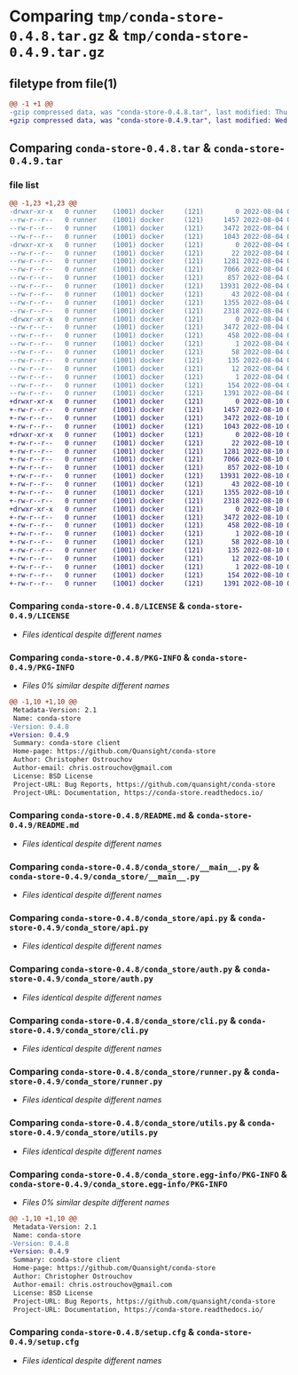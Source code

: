 # Comparing `tmp/conda-store-0.4.8.tar.gz` & `tmp/conda-store-0.4.9.tar.gz`

## filetype from file(1)

```diff
@@ -1 +1 @@
-gzip compressed data, was "conda-store-0.4.8.tar", last modified: Thu Aug  4 05:00:45 2022, max compression
+gzip compressed data, was "conda-store-0.4.9.tar", last modified: Wed Aug 10 02:39:14 2022, max compression
```

## Comparing `conda-store-0.4.8.tar` & `conda-store-0.4.9.tar`

### file list

```diff
@@ -1,23 +1,23 @@
-drwxr-xr-x   0 runner    (1001) docker     (121)        0 2022-08-04 05:00:45.938103 conda-store-0.4.8/
--rw-r--r--   0 runner    (1001) docker     (121)     1457 2022-08-04 05:00:31.000000 conda-store-0.4.8/LICENSE
--rw-r--r--   0 runner    (1001) docker     (121)     3472 2022-08-04 05:00:45.938103 conda-store-0.4.8/PKG-INFO
--rw-r--r--   0 runner    (1001) docker     (121)     1043 2022-08-04 05:00:31.000000 conda-store-0.4.8/README.md
-drwxr-xr-x   0 runner    (1001) docker     (121)        0 2022-08-04 05:00:45.938103 conda-store-0.4.8/conda_store/
--rw-r--r--   0 runner    (1001) docker     (121)       22 2022-08-04 05:00:31.000000 conda-store-0.4.8/conda_store/__init__.py
--rw-r--r--   0 runner    (1001) docker     (121)     1281 2022-08-04 05:00:31.000000 conda-store-0.4.8/conda_store/__main__.py
--rw-r--r--   0 runner    (1001) docker     (121)     7066 2022-08-04 05:00:31.000000 conda-store-0.4.8/conda_store/api.py
--rw-r--r--   0 runner    (1001) docker     (121)      857 2022-08-04 05:00:31.000000 conda-store-0.4.8/conda_store/auth.py
--rw-r--r--   0 runner    (1001) docker     (121)    13931 2022-08-04 05:00:31.000000 conda-store-0.4.8/conda_store/cli.py
--rw-r--r--   0 runner    (1001) docker     (121)       43 2022-08-04 05:00:31.000000 conda-store-0.4.8/conda_store/exception.py
--rw-r--r--   0 runner    (1001) docker     (121)     1355 2022-08-04 05:00:31.000000 conda-store-0.4.8/conda_store/runner.py
--rw-r--r--   0 runner    (1001) docker     (121)     2318 2022-08-04 05:00:31.000000 conda-store-0.4.8/conda_store/utils.py
-drwxr-xr-x   0 runner    (1001) docker     (121)        0 2022-08-04 05:00:45.938103 conda-store-0.4.8/conda_store.egg-info/
--rw-r--r--   0 runner    (1001) docker     (121)     3472 2022-08-04 05:00:45.000000 conda-store-0.4.8/conda_store.egg-info/PKG-INFO
--rw-r--r--   0 runner    (1001) docker     (121)      458 2022-08-04 05:00:45.000000 conda-store-0.4.8/conda_store.egg-info/SOURCES.txt
--rw-r--r--   0 runner    (1001) docker     (121)        1 2022-08-04 05:00:45.000000 conda-store-0.4.8/conda_store.egg-info/dependency_links.txt
--rw-r--r--   0 runner    (1001) docker     (121)       58 2022-08-04 05:00:45.000000 conda-store-0.4.8/conda_store.egg-info/entry_points.txt
--rw-r--r--   0 runner    (1001) docker     (121)      135 2022-08-04 05:00:45.000000 conda-store-0.4.8/conda_store.egg-info/requires.txt
--rw-r--r--   0 runner    (1001) docker     (121)       12 2022-08-04 05:00:45.000000 conda-store-0.4.8/conda_store.egg-info/top_level.txt
--rw-r--r--   0 runner    (1001) docker     (121)        1 2022-08-04 05:00:45.000000 conda-store-0.4.8/conda_store.egg-info/zip-safe
--rw-r--r--   0 runner    (1001) docker     (121)      154 2022-08-04 05:00:31.000000 conda-store-0.4.8/pyproject.toml
--rw-r--r--   0 runner    (1001) docker     (121)     1391 2022-08-04 05:00:45.938103 conda-store-0.4.8/setup.cfg
+drwxr-xr-x   0 runner    (1001) docker     (121)        0 2022-08-10 02:39:14.107193 conda-store-0.4.9/
+-rw-r--r--   0 runner    (1001) docker     (121)     1457 2022-08-10 02:39:00.000000 conda-store-0.4.9/LICENSE
+-rw-r--r--   0 runner    (1001) docker     (121)     3472 2022-08-10 02:39:14.107193 conda-store-0.4.9/PKG-INFO
+-rw-r--r--   0 runner    (1001) docker     (121)     1043 2022-08-10 02:39:00.000000 conda-store-0.4.9/README.md
+drwxr-xr-x   0 runner    (1001) docker     (121)        0 2022-08-10 02:39:14.107193 conda-store-0.4.9/conda_store/
+-rw-r--r--   0 runner    (1001) docker     (121)       22 2022-08-10 02:39:00.000000 conda-store-0.4.9/conda_store/__init__.py
+-rw-r--r--   0 runner    (1001) docker     (121)     1281 2022-08-10 02:39:00.000000 conda-store-0.4.9/conda_store/__main__.py
+-rw-r--r--   0 runner    (1001) docker     (121)     7066 2022-08-10 02:39:00.000000 conda-store-0.4.9/conda_store/api.py
+-rw-r--r--   0 runner    (1001) docker     (121)      857 2022-08-10 02:39:00.000000 conda-store-0.4.9/conda_store/auth.py
+-rw-r--r--   0 runner    (1001) docker     (121)    13931 2022-08-10 02:39:00.000000 conda-store-0.4.9/conda_store/cli.py
+-rw-r--r--   0 runner    (1001) docker     (121)       43 2022-08-10 02:39:00.000000 conda-store-0.4.9/conda_store/exception.py
+-rw-r--r--   0 runner    (1001) docker     (121)     1355 2022-08-10 02:39:00.000000 conda-store-0.4.9/conda_store/runner.py
+-rw-r--r--   0 runner    (1001) docker     (121)     2318 2022-08-10 02:39:00.000000 conda-store-0.4.9/conda_store/utils.py
+drwxr-xr-x   0 runner    (1001) docker     (121)        0 2022-08-10 02:39:14.107193 conda-store-0.4.9/conda_store.egg-info/
+-rw-r--r--   0 runner    (1001) docker     (121)     3472 2022-08-10 02:39:14.000000 conda-store-0.4.9/conda_store.egg-info/PKG-INFO
+-rw-r--r--   0 runner    (1001) docker     (121)      458 2022-08-10 02:39:14.000000 conda-store-0.4.9/conda_store.egg-info/SOURCES.txt
+-rw-r--r--   0 runner    (1001) docker     (121)        1 2022-08-10 02:39:14.000000 conda-store-0.4.9/conda_store.egg-info/dependency_links.txt
+-rw-r--r--   0 runner    (1001) docker     (121)       58 2022-08-10 02:39:14.000000 conda-store-0.4.9/conda_store.egg-info/entry_points.txt
+-rw-r--r--   0 runner    (1001) docker     (121)      135 2022-08-10 02:39:14.000000 conda-store-0.4.9/conda_store.egg-info/requires.txt
+-rw-r--r--   0 runner    (1001) docker     (121)       12 2022-08-10 02:39:14.000000 conda-store-0.4.9/conda_store.egg-info/top_level.txt
+-rw-r--r--   0 runner    (1001) docker     (121)        1 2022-08-10 02:39:13.000000 conda-store-0.4.9/conda_store.egg-info/zip-safe
+-rw-r--r--   0 runner    (1001) docker     (121)      154 2022-08-10 02:39:00.000000 conda-store-0.4.9/pyproject.toml
+-rw-r--r--   0 runner    (1001) docker     (121)     1391 2022-08-10 02:39:14.107193 conda-store-0.4.9/setup.cfg
```

### Comparing `conda-store-0.4.8/LICENSE` & `conda-store-0.4.9/LICENSE`

 * *Files identical despite different names*

### Comparing `conda-store-0.4.8/PKG-INFO` & `conda-store-0.4.9/PKG-INFO`

 * *Files 0% similar despite different names*

```diff
@@ -1,10 +1,10 @@
 Metadata-Version: 2.1
 Name: conda-store
-Version: 0.4.8
+Version: 0.4.9
 Summary: conda-store client
 Home-page: https://github.com/Quansight/conda-store
 Author: Christopher Ostrouchov
 Author-email: chris.ostrouchov@gmail.com
 License: BSD License
 Project-URL: Bug Reports, https://github.com/quansight/conda-store
 Project-URL: Documentation, https://conda-store.readthedocs.io/
```

### Comparing `conda-store-0.4.8/README.md` & `conda-store-0.4.9/README.md`

 * *Files identical despite different names*

### Comparing `conda-store-0.4.8/conda_store/__main__.py` & `conda-store-0.4.9/conda_store/__main__.py`

 * *Files identical despite different names*

### Comparing `conda-store-0.4.8/conda_store/api.py` & `conda-store-0.4.9/conda_store/api.py`

 * *Files identical despite different names*

### Comparing `conda-store-0.4.8/conda_store/auth.py` & `conda-store-0.4.9/conda_store/auth.py`

 * *Files identical despite different names*

### Comparing `conda-store-0.4.8/conda_store/cli.py` & `conda-store-0.4.9/conda_store/cli.py`

 * *Files identical despite different names*

### Comparing `conda-store-0.4.8/conda_store/runner.py` & `conda-store-0.4.9/conda_store/runner.py`

 * *Files identical despite different names*

### Comparing `conda-store-0.4.8/conda_store/utils.py` & `conda-store-0.4.9/conda_store/utils.py`

 * *Files identical despite different names*

### Comparing `conda-store-0.4.8/conda_store.egg-info/PKG-INFO` & `conda-store-0.4.9/conda_store.egg-info/PKG-INFO`

 * *Files 0% similar despite different names*

```diff
@@ -1,10 +1,10 @@
 Metadata-Version: 2.1
 Name: conda-store
-Version: 0.4.8
+Version: 0.4.9
 Summary: conda-store client
 Home-page: https://github.com/Quansight/conda-store
 Author: Christopher Ostrouchov
 Author-email: chris.ostrouchov@gmail.com
 License: BSD License
 Project-URL: Bug Reports, https://github.com/quansight/conda-store
 Project-URL: Documentation, https://conda-store.readthedocs.io/
```

### Comparing `conda-store-0.4.8/setup.cfg` & `conda-store-0.4.9/setup.cfg`

 * *Files identical despite different names*

